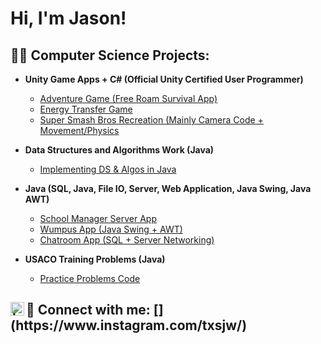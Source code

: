 <h1>Hi, I'm Jason!</h1>

<h2>👨‍💻 Computer Science Projects:</h2>

- <b>Unity Game Apps + C# (Official Unity Certified User Programmer) </b>
  - [Adventure Game (Free Roam Survival App)](https://github.com/jasonwangCS/AdventureUnityGame/tree/main)
  - [Energy Transfer Game](https://github.com/jasonwangCS/EnergyTransferGame/tree/main/)
  - [Super Smash Bros Recreation (Mainly Camera Code + Movement/Physics](https://github.com/jasonwangCS/SuperSmashBrosUnity)
- <b>Data Structures and Algorithms Work (Java)</b>
  - [Implementing DS & Algos in Java](https://github.com/jasonwangCS/DataStructureCode/tree/main)
- <b>Java (SQL, Java, File IO, Server, Web Application, Java Swing, Java AWT)</b>
  - [School Manager Server App](https://github.com/jasonwangCS/SchoolManagerServer)
  - [Wumpus App (Java Swing + AWT)](https://github.com/jasonwangCS/WumpusApp)
  - [Chatroom App (SQL + Server Networking)](https://github.com/jasonwangCS/ChatroomApp)

- <b>USACO Training Problems (Java)</b>
  - [Practice Problems Code](https://github.com/jasonwangCS/USACO)

<h2> 🤳 Connect with me: 
[<img align="left" alt=" | Instagram" width="22px" src="https://cdn.jsdelivr.net/npm/simple-icons@v3/icons/instagram.svg" />](https://www.instagram.com/txsjw/)
  
</h2>

